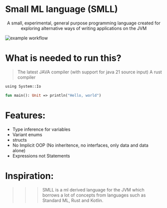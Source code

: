 
# Small ML language (SMLL) 

<div align="center"> 
    <p> A small, experimental, general purpose programming language created for exploring alternative ways of writing applications on the JVM </p>
</div>

![example workflow](https://github.com/hexaredecimal/ML/actions/workflows/rust.yml/badge.svg)

# What is needed to run this?
> The latest JAVA compiler (with support for java 21 source input)
> A rust compiler


```ml
using System::Io

fun main(): Unit => println("Hello, world")
```


# Features:
- Type inference for variables
- Variant enums
- structs 
- No Implicit OOP (No inheritence, no interfaces, only data and data alone)
- Expressions not Statements


# Inspiration:

>>> SMLL is a ml derived language for the JVM which borrows a lot of concepts from languages such as 
Standard ML, Rust and Kotlin. 


